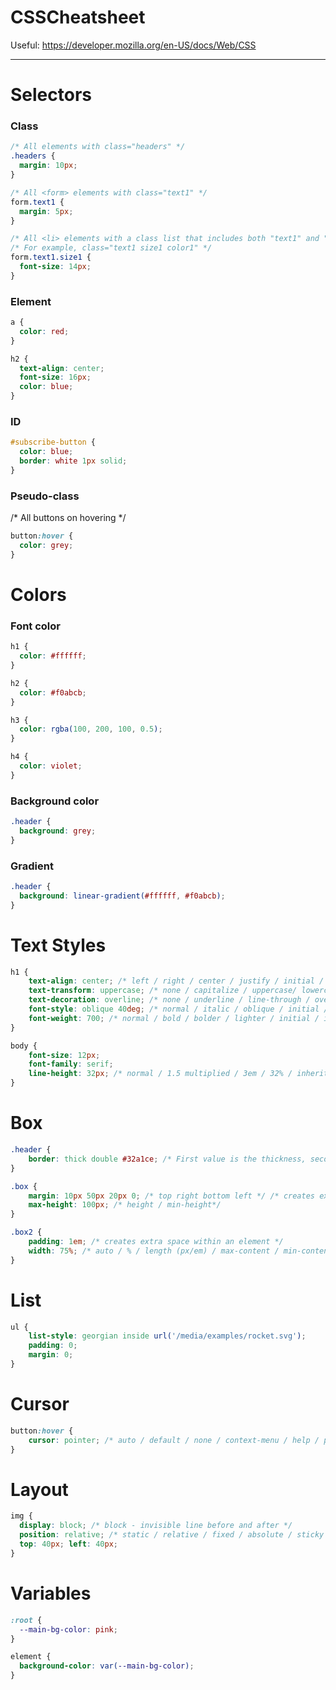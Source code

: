 # CSSCheatsheet

Useful: https://developer.mozilla.org/en-US/docs/Web/CSS

--------------------------------


# Selectors

### Class
```css
/* All elements with class="headers" */
.headers {
  margin: 10px;
}

/* All <form> elements with class="text1" */
form.text1 {
  margin: 5px;
}

/* All <li> elements with a class list that includes both "text1" and "size1" */
/* For example, class="text1 size1 color1" */
form.text1.size1 {
  font-size: 14px;
}

```

### Element
```css
a {
  color: red;
}

h2 {
  text-align: center;
  font-size: 16px;
  color: blue;
}

```

### ID
```css
#subscribe-button {
  color: blue;
  border: white 1px solid;
}
```

### Pseudo-class
/* All buttons on hovering */
```css
button:hover {
  color: grey;
}
```

# Colors

### Font color
```css
h1 {
  color: #ffffff;
}

h2 {
  color: #f0abcb;
}

h3 {
  color: rgba(100, 200, 100, 0.5);
}

h4 {
  color: violet;
}
```

### Background color
```css
.header {
  background: grey;
}
```

### Gradient
```css
.header {
  background: linear-gradient(#ffffff, #f0abcb);
}
```

# Text Styles

```css
h1 {
	text-align: center; /* left / right / center / justify / initial / inherit */
	text-transform: uppercase; /* none / capitalize / uppercase/ lowercase / initial / inherit */
	text-decoration: overline; /* none / underline / line-through / overline / inherit */
	font-style: oblique 40deg; /* normal / italic / oblique / initial / inherit */
	font-weight: 700; /* normal / bold / bolder / lighter / initial / inherit / 100 / 200 / 300 / 400 / 500 / 600 / 700 / 800 / 900 */
}

body {
	font-size: 12px;
	font-family: serif;
	line-height: 32px; /* normal / 1.5 multiplied / 3em / 32% / inherit / initial / revert / unset */
}
```

# Box
```css
.header {
	border: thick double #32a1ce; /* First value is the thickness, second - style (none / hidden / dotted / dashed / solid / double / groove / ridge / inset / outset), and third - color */
}

.box {
	margin: 10px 50px 20px 0; /* top right bottom left */ /* creates extra space around an element */
	max-height: 100px; /* height / min-height*/
}

.box2 {
	padding: 1em; /* creates extra space within an element */
	width: 75%; /* auto / % / length (px/em) / max-content / min-content / fit-content / inherit / initial / revert / unset */
}

```

# List
```css
ul {
	list-style: georgian inside url('/media/examples/rocket.svg');
	padding: 0;
	margin: 0;
}
```

# Cursor
```css
button:hover {
	cursor: pointer; /* auto / default / none / context-menu / help / pointer / progress / wait / cell / crosshair / text / vertical-text / alias / copy / move / no-drop / not-allowed / e-resize / n-resize / ne-resize / nw-resize / s-resize / se-resize / sw-resize / w-resize / ew-resize / ns-resize / nesw-resize / nwse-resize / col-resize / row-resize / all-scroll / zoom-in / zoom-out / grab / grabbing */
}
```

# Layout
```css
img {
  display: block; /* block - invisible line before and after */
  position: relative; /* static / relative / fixed / absolute / sticky */
  top: 40px; left: 40px;
}
```

# Variables
```css
:root {
  --main-bg-color: pink;
}

element {
  background-color: var(--main-bg-color);
}
```